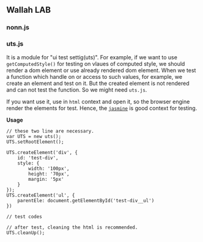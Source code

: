 ## Wallah LAB

### nonn.js

### uts.js

It is a module for "ui test settig(uts)". For example, if we want to use `getComputedStyle()` for testing on vlaues of computed style, we should render a dom element or use already rendered dom element. When we test a function which handle on or access to such values, for example, we create an element and test on it. But the created element is not rendered and can not test the function. So we might need `uts.js`. 

If you want use it, use in `html` context and open it, so the browser engine render the elements for test. Hence, the [`jasmine`][jasmine] is good context for testing.

**Usage**

```
// these two line are necessary.
var UTS = new uts();
UTS.setRootElement();

UTS.createElement('div', {
    id: 'test-div',
    style: {
        width: '100px',
        height: '70px',
        margin: '5px'
    }
});
UTS.createElement('ul', {
    parentEle: document.getElementById('test-div__ul')
})

// test codes

// after test, cleaning the html is recommended.
UTS.cleanUp();
```

[jasmine]: https://jasmine.github.io/index.html